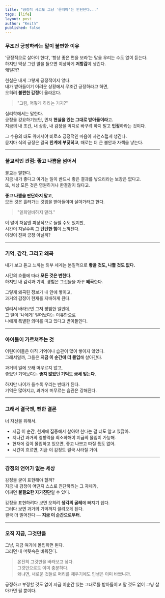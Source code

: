 ```yaml
---
title: "긍정적 사고도 그냥 '묻지마'는 안된단다..."
tags: [life]
layout: post
author: "Keith"
published: false
---
```


### 무조건 긍정하라는 말이 불편한 이유

‘긍정적으로 살아야 한다’, ‘항상 좋은 면을 보라’는 말을 우리는 수도 없이 듣는다.  
하지만 막상 그런 말을 들으면 이상하게 **저항감**이 생긴다.  
왜일까?

현실은 내게 그렇게 긍정적이지 않다.  
내가 받아들이기 어려운 상황에서 무조건 긍정하라고 하면,  
오히려 **불편한 감정**이 올라온다.

> "그럼, 어떻게 하라는 거지?"

심리학에서는 말한다.  
긍정을 강요하기보단, 먼저 **현실을 있는 그대로 받아들이라**고.  
지금의 내 조건, 내 상황, 내 감정을 억지로 바꾸려 하지 말고 **인정**하라는 것이다.

그 수용의 태도 위에서야 비로소 긍정적인 마음이 자연스럽게 생긴다.  
묻지마 식의 긍정은 결국 **한계에 부딪히고**, 때로는 더 큰 불안과 자책을 낳는다.

---

### 불교적인 관점: 좋고 나쁨을 넘어서

불교는 말한다.   
지금 내가 좋다고 여기는 일이 반드시 좋은 결과를 낳으리라는 보장은 없다고.  
또, 세상 모든 것은 영원하거나 한결같지 않다고.

**좋고 나쁨을 판단하지 말고**,  
모든 것은 흘러가는 것임을 받아들이며 살아가라고 한다.

> "일희일비하지 말라."

이 말이 처음엔 피상적으로 들릴 수도 있지만,  
시간이 지날수록 그 **단단한 힘**이 느껴진다.  
이것이 진짜 긍정 아닐까?

---

### 기억, 감각, 그리고 왜곡

내가 보고 듣고 느끼는 외부 세계는 본질적으로 **좋을 것도, 나쁠 것도 없다.**

시간의 흐름에 따라 **모든 것은 변한다.**  
하지만 내 감각과 기억, 경험은 그것들을 자꾸 **왜곡**한다.

그렇게 왜곡된 정보가 내 안에 쌓이고,  
과거의 감정이 현재를 지배하게 된다.

멀리서 바라보면 그저 평범한 일인데,  
그 일이 '나에게' 일어났다는 이유만으로  
나에게 특별한 의미를 띠고 있다고 받아들인다.

---

### 아이들이 가르쳐주는 것

어린아이들은 아직 기억이나 습관이 많이 쌓이지 않았다.  
그래서일까, 그들은 **지금 이 순간에 더 몰입**해 살아간다.

과거의 일에 오래 머무르지 않고,  
좋았던 기억보다는 **좋지 않았던 기억도 금세 잊는다.**

하지만 나이가 들수록 우리는 반대가 된다.  
기억은 많아지고, 과거에 머무르는 습관은 강해진다.

---

### 그래서 결국엔, 뻔한 결론

너 자신을 위해서.

- 지금 이 순간, 현재에 집중해서 살아야 한다는 걸 너도 알고 있잖아.  
- 지나간 과거의 영향력을 최소화해야 지금의 몰입이 가능해.  
- 현재에 깊이 몰입하고 있으면, 좋고 나쁘고 따질 틈도 없어.  
- 시간이 흐르면, 지금 이 감정도 결국 사라질 거야.

---

### 감정의 언어가 없는 세상

감정을 굳이 표현해야 할까?  
지금 내 감정이 어떤지 스스로 진단하려는 그 자체가,  
어쩌면 **불필요한 자가진단**일 수 있다.

감정을 표현하려다 보면 오히려 **생각의 굴레**에 빠지기 쉽다.  
그러다 보면 과거의 기억까지 끌려오게 된다.  
결국 더 멀어진다 — **지금 이 순간으로부터.**

---

### 오직 지금, 그것만을

그냥, 지금 여기에 몰입하면 된다.  
그러면 내 머릿속은 비워진다.

> 온전히 그것만을 바라보고 싶다.  
> 그것만으로도 이미 충분하다.  
> 왜냐면, 새로운 것들로 머리를 채우기에도 인생은 이미 바쁘니까.

긍정하고 부정할 것도 없이 지금 이순간 있는 그대로를 받아들이고 말 것도 없이 그냥 살아가면 될 뿐이다.